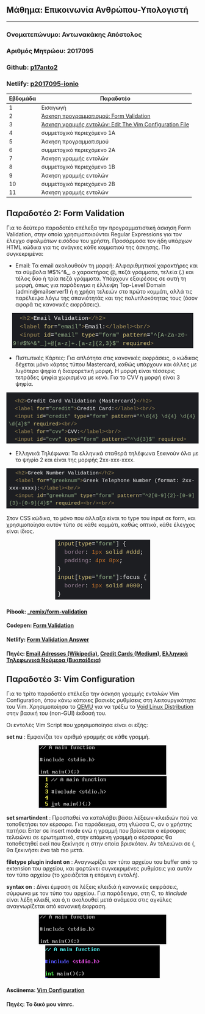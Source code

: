 Μάθημα: Επικοινωνία Ανθρώπου-Υπολογιστή
---------------------------------------
---------------------------------------

### Ονοματεπώνυμο: Αντωνακάκης Απόστολος
### Αριθμός Μητρώου: 2017095

### Github: [p17anto2](https://github.com/p17anto2)
### Netlify: [p2017095-ionio](p2017095-ionio.netlify.app)

| Εβδομάδα | Παραδοτέο |
| --- | --- |
| 1 | Εισαγωγή |
| 2 | [Άσκηση προγραμματισμού: Form Validation](#παραδοτέο-2---form-validation) |
| 3 | [Άσκηση γραμμής εντολών: Edit The Vim Configuration File](#παραδοτέο-3---Vim-Configuration) |
| 4 | συμμετοχικό περιεχόμενο 1A |
| 5 | Άσκηση προγραμματισμού |
| 6 | συμμετοχικό περιεχόμενο 2A |
| 7 | Άσκηση γραμμής εντολών |
| 8 | συμμετοχικό περιεχόμενο 1B |
| 9 | Άσκηση γραμμής εντολών |
| 10 | συμμετοχικό περιεχόμενο 2B |
| 11 | Άσκηση γραμμής εντολών |

## Παραδοτέο 2: Form Validation

Για το δεύτερο παραδοτέο επέλεξα την προγραμματιστική άσκηση Form Validation, στην οποία χρησιμοποιούνται Regular Expressions για τον έλεγχο σφαλμάτων εισόδου του χρήστη. Προσάρμοσα τον ήδη υπάρχων HTML κώδικα για τις ανάγκες κάθε κομματιού της άσκησης. Πιο συγκεκριμένα:

- Email: Τα email ακολουθούν τη μορφή: Αλφαριθμητικοί χαρακτήρες και τα σύμβολα !#$%^&\_, ο χαρακτήρας @, πεζά γράμματα, τελεία (.) και τέλος δύο ή τρία πεζά γράμματα. Υπάρχουν εξαιρέσεις σε αυτή τη μορφή, όπως για παράδειγμα η έλλειψη Top-Level Domain (admin@mailserver1) ή η χρήση τελειών στο πρώτο κομμάτι, αλλά τις παρέλειψα λόγω της σπανιότητάς και της πολυπλοκότητας τους (όσον αφορά τις κανονικές εκφράσεις).

<p align="center">
<img src=https://github.com/p17anto2/LessonImages/blob/main/HCI/2_email.png>
</p>

- Πιστωτικές Κάρτες: Για απλότητα στις κανονικές εκφράσεις, ο κώδικας δέχεται μόνο κάρτες τύπου Mastercard, καθώς υπάρχουν και άλλες με λιγότερα ψηφία ή διαφορετική μορφή. Η μορφή είναι τέσσερις τετράδες ψηφία χωρισμένα με κενό. Για το CVV η μορφή είναι 3 ψηφία.

<p align="center">
<img src=https://github.com/p17anto2/LessonImages/blob/main/HCI/2_credit.png>
</p>

- Ελληνικά Τηλέφωνα: Τα ελληνικά σταθερά τηλέφωνα ξεκινούν όλα με το ψηφίο 2 και είναι της μορφής 2xx-xxx-xxxx.

<p align="center">
<img src=https://github.com/p17anto2/LessonImages/blob/main/HCI/2_greek_num.png>
</p>

Στον CSS κώδικα, το μόνο που άλλαξα είναι το type του input σε form, και χρησιμοποίησα αυτόν τύπο σε κάθε κομμάτι, καθώς οπτικά, κάθε έλεγχος είναι ίδιος.

<p align="center">
<img src="https://github.com/p17anto2/LessonImages/blob/main/HCI/2_css.png">
</p>

#### Pibook: [\_remix/form-validation](https://github.com/p17anto2/site/blob/master/_remix/form-validation.md)
#### Codepen: [Form Validation](https://codepen.io/P2017095/pen/ExmqjJE)
#### Netlify: [Form Validation Answer](https://p2017095-ionio.netlify.app/remix/form-validation/)

#### Πηγές: [Email Adresses (Wikipedia)](https://en.wikipedia.org/wiki/Email_address), [Credit Cards (Medium)](https://medium.com/hootsuite-engineering/a-comprehensive-guide-to-validating-and-formatting-credit-cards-b9fa63ec7863), [Ελληνικά Τηλεφωνικά Νούμερα (Βικιπαίδεια)](https://el.wikipedia.org/wiki/%CE%A4%CE%B7%CE%BB%CE%B5%CF%86%CF%89%CE%BD%CE%B9%CE%BA%CE%BF%CE%AF_%CE%BA%CF%89%CE%B4%CE%B9%CE%BA%CE%BF%CE%AF_%CF%84%CE%B7%CF%82_%CE%95%CE%BB%CE%BB%CE%AC%CE%B4%CE%B1%CF%82)

## Παραδοτέο 3: Vim Configuration

Για το τρίτο παραδοτέο επέλεξα την άσκηση γραμμής εντολών Vim Configuration, όπου κάνω κάποιες βασικές ρυθμίσεις στη λειτουργικότητα του Vim. Χρησιμοποίησα το [QEMU](https://www.qemu.org/) για να τρέξω το [Void Linux Distribution](https://voidlinux.org/) στην βασική του (non-GUI) έκδοσή του.

Οι εντολές Vim Script που χρησιμοποίησα είναι οι εξής:

**set nu** : Εμφανίζει τον αριθμό γραμμής σε κάθε γραμμή.

<p align="center">
<img src="https://github.com/p17anto2/LessonImages/blob/main/HCI/3_bare.png"> 
<img src="https://github.com/p17anto2/LessonImages/blob/main/HCI/3_num.png"> 
</p>

**set smartindent** : Προσπαθεί να καταλάβει βάσει λέξεων-κλειδιών πού να τοποθετήσει τον κέρσορα. Για παράδειγμα, στη γλώσσα C, αν ο χρήστης πατήσει Enter σε insert mode ενώ η γραμμή που βρίσκεται ο κέρσορας τελειώνει σε ερωτηματικό, στην επόμενη γραμμή ο κέρσορας θα τοποθετηθεί εκεί που ξεκίνησε η στην οποία βρισκόταν. Αν τελειώνει σε {, θα ξεκινήσει ένα tab πιο μετά.

**filetype plugin indent on** : Αναγνωρίζει τον τύπο αρχείου του buffer από το extension του αρχείου, και φορτώνει συγκεκριμένες ρυθμίσεις για αυτόν τον τύπο αρχείου (το χρειάζεται η επόμενη εντολή).

**syntax on** : Δίνει έμφαση σε λέξεις κλειδιά ή κανονικές εκφράσεις, σύμφωνα με τον τύπο του αρχείου. Για παράδειγμα, στη C, το *#include* είναι λέξη κλειδί, και ό,τι ακολουθεί μετά ανάμεσα στις αγκύλες αναγνωρίζεται από κανονική έκφραση.

<p align="center">
<img src="https://github.com/p17anto2/LessonImages/blob/main/HCI/3_bare.png"> 
<img src="https://github.com/p17anto2/LessonImages/blob/main/HCI/3_syntax.png">
</p>

#### Asciinema: [Vim Configuration](https://asciinema.org/a/o4V0nxuU4B1nyNb9JInSNc7KF)

#### Πηγές: Το δικό μου vimrc.
